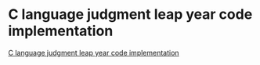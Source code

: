 # C language judgment leap year code implementation
[C language judgment leap year code implementation](https://aiwithcloud.com/2022/09/15/c_language_judgment_leap_year_code_implementation/)